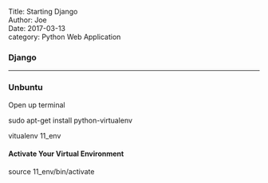 Title: Starting Django     
Author: Joe      
Date: 2017-03-13      
category: Python Web Application  

### Django  

***  

### Unbuntu  

Open up terminal  

sudo apt-get install python-virtualenv  

vitualenv 11_env  

#### Activate Your Virtual Environment  
source 11_env/bin/activate  
